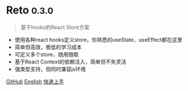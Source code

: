 # Reto <small>0.3.0</small>

> 基于hooks的React Store方案

- 使用各种react hooks定义store，你熟悉的useState、useEffect都在这里
- 简单但高效，极低的学习成本
- 可定义多个store，随用随取
- 基于React Context的依赖注入，简单但不失灵活
- 强类型支持，但同时兼容js环境

[GitHub](https://github.com/awmleer/reto/)
[English](/)
[快速上手](/zh-cn/get-started)
